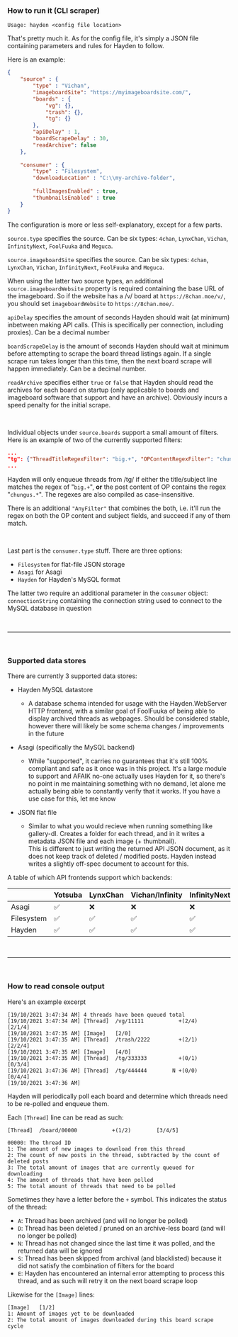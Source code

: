 ### How to run it (CLI scraper)

`Usage: hayden <config file location>`

That's pretty much it. As for the config file, it's simply a JSON file containing parameters and rules for Hayden to follow.

Here is an example:

```json
{
	"source" : {
		"type" : "Vichan",
        "imageboardSite": "https://myimageboardsite.com/",
		"boards" : {
			"vg": {},
			"trash": {},
			"tg": {}
		},
		"apiDelay" : 1,
		"boardScrapeDelay" : 30,
		"readArchive": false
	},
	
	"consumer" : {
		"type" : "Filesystem",
		"downloadLocation" : "C:\\my-archive-folder",
		
		"fullImagesEnabled" : true,
		"thumbnailsEnabled" : true
	}
}
```

The configuration is more or less self-explanatory, except for a few parts.

`source.type` specifies the source. Can be six types: `4chan`, `LynxChan`, `Vichan`, `InfinityNext`, `FoolFuuka` and `Meguca`.

`source.imageboardSite` specifies the source. Can be six types: `4chan`, `LynxChan`, `Vichan`, `InfinityNext`, `FoolFuuka` and `Meguca`.

When using the latter two source types, an additional `source.imageboardWebsite` property is required containing the base URL of the imageboard. So if the website has a /v/ board at `https://8chan.moe/v/`, you should set `imageboardWebsite` to `https://8chan.moe/`.

`apiDelay` specifies the amount of seconds Hayden should wait (at minimum) inbetween making API calls. (This is specifically per connection, including proxies). Can be a decimal number

`boardScrapeDelay` is the amount of seconds Hayden should wait at minimum before attempting to scrape the board thread listings again. If a single scrape run takes longer than this time, then the next board scrape will happen immediately. Can be a decimal number.

`readArchive` specifies either `true` or `false` that Hayden should read the archives for each board on startup (only applicable to boards and imageboard software that support and have an archive). Obviously incurs a speed penalty for the initial scrape.

&nbsp;

Individual objects under `source.boards` support a small amount of filters. Here is an example of two of the currently supported filters:

```json
...
"tg": {"ThreadTitleRegexFilter": "big.+", "OPContentRegexFilter": "chungus.*"},
...
```

Hayden will only enqueue threads from /tg/ if either the title/subject line matches the regex of "`big.+`", **or** the post content of OP contains the regex "`chungus.*`". The regexes are also compiled as case-insensitive.

There is an additional `"AnyFilter"` that combines the both, i.e. it'll run the regex on both the OP content and subject fields, and succeed if any of them match.

&nbsp;

Last part is the `consumer.type` stuff. There are three options:
- `Filesystem` for flat-file JSON storage
- `Asagi` for Asagi
- `Hayden` for Hayden's MySQL format

The latter two require an additional parameter in the `consumer` object: `connectionString` containing the connection string used to connect to the MySQL database in question

&nbsp;

--------

&nbsp;

### Supported data stores

There are currently 3 supported data stores:

- Hayden MySQL datastore
  - A database schema intended for usage with the Hayden.WebServer HTTP frontend, with a similar goal of FoolFuuka of being able to display archived threads as webpages. Should be considered stable, however there will likely be some schema changes / improvements in the future

- Asagi (specifically the MySQL backend)
  - While "supported", it carries no guarantees that it's still 100% compliant and safe as it once was in this project. It's a large module to support and AFAIK no-one actually uses Hayden for it, so there's no point in me maintaining something with no demand, let alone me actually being able to constantly verify that it works. If you have a use case for this, let me know

- JSON flat file
  - Similar to what you would recieve when running something like gallery-dl. Creates a folder for each thread, and in it writes a metadata JSON file and each image (+ thumbnail).  
  This is different to just writing the returned API JSON document, as it does not keep track of deleted / modified posts. Hayden instead writes a slightly off-spec document to account for this.

A table of which API frontends support which backends:

|            | Yotsuba | LynxChan | Vichan/Infinity | InfinityNext | Meguca | FoolFuuka | Ponychan | ASPNetChan |
| ---------- | ------- | -------- | --------------- | ------------ | ------ | --------- | -------- | ---------- |
| Asagi      | ✅       | ❌        | ❌               | ❌            | ❌      | ❌         | ❌        | ❌          |
| Filesystem | ✅       | ✅        | ✅               | ✅            | ✅      | ✅         | ✅        | ✅          |
| Hayden     | ✅       | ✅        | ✅               | ✅            | ✅      | ✅         | ✅        | ✅          |

&nbsp;

--------

&nbsp;

### How to read console output

Here's an example excerpt 

```
[19/10/2021 3:47:34 AM] 4 threads have been queued total
[19/10/2021 3:47:34 AM] [Thread]  /vg/11111           +(2/4)        [2/1/4]
[19/10/2021 3:47:35 AM] [Image]   [2/0]
[19/10/2021 3:47:35 AM] [Thread]  /trash/2222         +(2/1)        [2/2/4]
[19/10/2021 3:47:35 AM] [Image]   [4/0]
[19/10/2021 3:47:35 AM] [Thread]  /tg/333333          +(0/1)        [0/3/4]
[19/10/2021 3:47:36 AM] [Thread]  /tg/444444        N +(0/0)        [0/4/4]
[19/10/2021 3:47:36 AM]
```

Hayden will periodically poll each board and determine which threads need to be re-polled and enqueue them.

Each `[Thread]` line can be read as such:

```
[Thread]  /board/00000           +(1/2)        [3/4/5]

00000: The thread ID
1: The amount of new images to download from this thread
2: The count of new posts in the thread, subtracted by the count of deleted posts
3: The total amount of images that are currently queued for downloading
4: The amount of threads that have been polled
5: The total amount of threads that need to be polled
```

Sometimes they have a letter before the `+` symbol. This indicates the status of the thread:

- `A`: Thread has been archived (and will no longer be polled)
- `D`: Thread has been deleted / pruned on an archive-less board (and will no longer be polled)
- `N`: Thread has not changed since the last time it was polled, and the returned data will be ignored
- `S`: Thread has been skipped from archival (and blacklisted) because it did not satisfy the combination of filters for the board
- `E`: Hayden has encountered an internal error attempting to process this thread, and as such will retry it on the next board scrape loop


Likewise for the `[Image]` lines:
```
[Image]   [1/2]
1: Amount of images yet to be downloaded
2: The total amount of images downloaded during this board scrape cycle 
```